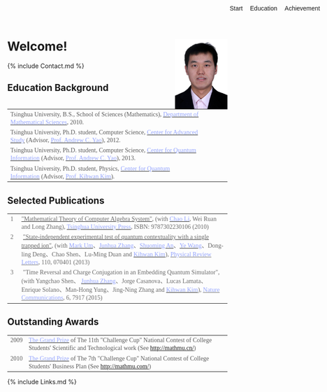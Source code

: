 <style>
.custom-nav {
	z-index: 70;
	position: fixed;
	float: right;
	padding: 0;
    margin: 0;
    top: 10px;
	right: 10px;
    font-family: Arial;
	font-size: 14px;
	line-height: 16px;
	}
	.custom-nav ul {
		margin: 0px;
	}
	.custom-nav ul li {
		display: table-cell;
	}
	.custom-nav ul li a {
		border-radius: 2px;				/* Standard CSS3 */
		-moz-border-radius: 2px;			/* Gecko based */
		-webkit-border-radius: 2px;			/* Webkit based */
	
		display: block;
		border: none;
		margin-left: 5px;
		padding: 1px 6px;
    }
.custom-nav ul li a:link {
    text-decoration: none;
}
.custom-nav ul li a:visited {
    text-decoration: none;
}
.custom-nav ul li a:hover {
    text-decoration: underline;
}
.custom-nav ul li a:active {
    text-decoration: underline;
}
</style>

<div class="custom-nav">
<ul>
    <li><a href="#Start">Start</a></li>
    <li><a href="#Education">Education</a></li>
    <li><a href="#Achievement">Achievement</a></li>
</ul>
</div>

<section id="Start"></section>

# Welcome! <img src="/static/images/zx.jpg" width="120px" style="float:right;padding-left:100px"/>

{% include Contact.md %}

<section id="Education"></section>

## Education Background

<table id="table4" border="0" width="90%">
    <tbody>
        <tr>
            <td><font color="#5b5b5b" face="Georgia">Tsinghua University, B.S., School of Sciences (Mathematics), <a href="http://math.tsinghua.edu.cn/"><span style="color: rgb(148,164,254)">Department of Mathematical Sciences</span></a>, 2010.<br />
            </font></td>
        </tr>
        <tr>
            <td><font color="#5b5b5b" face="Georgia">Tsinghua University</font><font color="#5b5b5b" face="Georgia">, Ph.D. student, Computer Science,&nbsp;<a href="http://castu.tsinghua.edu.cn/"><span style="color: rgb(148, 164, 254);">Center for Advanced Study</span></a>&nbsp;(Advisor,&nbsp;<a href="http://iiis.tsinghua.edu.cn/yao/"><span style="color: rgb(148, 164, 254);">Prof. Andrew C. Yao</span></a>), 2012.</font></td>
        </tr>
        <tr>
            <td><font color="#5b5b5b" face="Georgia">Tsinghua University</font><font color="#5b5b5b" face="Georgia">, Ph.D. student, Computer Science,&nbsp;<a href="http://cqi.tsinghua.edu.cn/"><span style="color: rgb(148, 164, 254);">Center for Quantum Information</span></a>&nbsp;(Advisor,&nbsp;<a href="http://iiis.tsinghua.edu.cn/yao/"><span style="color: rgb(148, 164, 254);">Prof. Andrew C. Yao</span></a></font><span style="color: rgb(91, 91, 91); font-family: Georgia;">), 2013.<font /></td>
        </tr>
        <tr>
            <td><font color="#5b5b5b" face="Georgia">Tsinghua University</font><font color="#5b5b5b" face="Georgia">, Ph.D. student, Physics,&nbsp;<a href="http://cqi.tsinghua.edu.cn/"><span style="color: rgb(148, 164, 254);">Center for Quantum Information</span></a>&nbsp;(Advisor,&nbsp;</font><a href="http://iiis.tsinghua.edu.cn/kihwan/" style="font-family: Georgia;"><span style="color: rgb(148, 164, 254);">Prof. Kihwan Kim</span></a><span style="color: rgb(91, 91, 91); font-family: Georgia;">).</span></td>
        </tr>
    </tbody>
</table>

<section id="Achievement"></section>

## Selected Publications

<table id="table9" border="0" width="80%">
    <tbody>
        <tr>
            <td valign="top" width="5%" align="left"><font color="#6b6b6b" face="Georgia">1</font></td>
            <td><a href="http://www.thbook.com/scrp/bookdetail.cfm?iBookNo=390154&amp;sYc=1-1"><font color="#6b6b6b" face="Georgia">&quot;Mathematical Theory of Computer Algebra System&quot;</font></a><font color="#6b6b6b" face="Georgia">, (with <a href="http://learn.tsinghua.edu.cn:8080/2006012033/homepage/"><span style="color: rgb(148,164,254)">Chao Li</span></a>, Wei Ruan and Long Zhang), <a href="http://www.tup.com.cn/book/Showbook.asp?CPBH=034908-01&amp;DJ=39"><span style="color: rgb(148,164,254)">Tsinghua University Press</span></a>,&nbsp;</font><span style="color: rgb(107, 107, 107); font-family: Georgia;">ISBN: 9787302230106 (</span><span style="color: rgb(107, 107, 107); font-family: Georgia;">2010)</span></td>
        </tr>
        <tr>
            <td valign="top" width="5%" align="left"><span style="color: rgb(107, 107, 107); font-family: Georgia;">2</span></td>
            <td>&nbsp;<a href="http://link.aps.org/doi/10.1103/PhysRevLett.110.070401"><font color="#6b6b6b" face="Georgia">&quot;State-independent experimental test of quantum contextuality with a single trapped ion</font><font color="#6b6b6b" face="Georgia">&quot;</font></a><font color="#6b6b6b" face="Georgia">, (with&nbsp;</font><a href="http://iiis.tsinghua.edu.cn/markum/" style="font-family: Georgia;"><span style="color: rgb(148, 164, 254);">Mark Um</span></a><font face="Georgia"><font color="#6b6b6b">、</font></font><a href="http://iiis.tsinghua.edu.cn/zhangjh/" style="font-family: Georgia;"><span style="color: rgb(148, 164, 254);">Junhua Zhang</span></a><font color="#6b6b6b" style="font-family: Georgia;">、</font><a href="http://iiis.tsinghua.edu.cn/anshuoming/" style="font-family: Georgia;"><span style="color: rgb(148, 164, 254);">Shuoming An</span></a><font color="#6b6b6b" style="font-family: Georgia;">、</font><a href="http://iiis.tsinghua.edu.cn/wangye/" style="font-family: Georgia;"><span style="color: rgb(148, 164, 254);">Ye Wang</span></a><font color="#6b6b6b" style="font-family: Georgia;">、</font><span style="color: rgb(107, 107, 107); font-family: Georgia;">Dong-ling Deng</span><font color="#6b6b6b" style="font-family: Georgia;">、</font><span style="color: rgb(107, 107, 107); font-family: Georgia;">Chao Shen</span><font color="#6b6b6b" style="font-family: Georgia;">、</font><span style="color: rgb(107, 107, 107); font-family: Georgia;">Lu-Ming Duan</span><font color="#6b6b6b">&nbsp;</font><span style="color: rgb(107, 107, 107); font-family: Georgia;">and</span><font color="#6b6b6b">&nbsp;</font><a href="http://iiis.tsinghua.edu.cn/kihwan/" style="font-family: Georgia;"><span style="color: rgb(148, 164, 254);">Kihwan Kim</span></a><font color="#6b6b6b" style="font-family: Georgia;">),&nbsp;</font><a href="http://link.aps.org/doi/10.1103/PhysRevLett.110.070401" style="font-family: Georgia; color: rgb(107, 107, 107);"><span style="color: rgb(148, 164, 254);">Physical Review Letters</span></a><font color="#6b6b6b"><font face="Georgia">,&nbsp;</font></font><font color="#6b6b6b" face="Georgia">110, 070401 (2013)<br type="_moz" />
            </font></td>
        </tr>
        <tr>
            <td valign="top" width="5%" align="left"><span style="color: rgb(107, 107, 107); font-family: Georgia;">3</span></td>
            <td>&nbsp;<font color="#6b6b6b" face="Georgia"><font color="#6b6b6b">&quot;</font>Time Reversal and Charge Conjugation in an Embedding Quantum Simulator&quot;</font><font color="#6b6b6b" face="Georgia">, (with Yangchao Shen、&nbsp;</font><a href="http://iiis.tsinghua.edu.cn/zhangjh/" style="font-family: Georgia;"><span style="color: rgb(148, 164, 254);">Junhua Zhang</span></a><font color="#6b6b6b" face="Georgia">、</font><font color="#6b6b6b" face="Georgia">Jorge Casanova</font><span style="color: rgb(107, 107, 107); font-family: Georgia;">、</span><font color="#6b6b6b" face="Georgia">Lucas Lamata</font><span style="color: rgb(107, 107, 107); font-family: Georgia;">、</span><font color="#6b6b6b" face="Georgia">Enrique Solano</font><span style="color: rgb(107, 107, 107); font-family: Georgia;">、</span><font color="#6b6b6b" face="Georgia">Man-Hong Yung</font><span style="color: rgb(107, 107, 107); font-family: Georgia;">、</span><font color="#6b6b6b" face="Georgia">Jing-Ning Zh</font><span style="color: rgb(107, 107, 107); font-family: Georgia;">ang an</span><span style="color: rgb(107, 107, 107); font-family: Georgia;">d</span><font color="#6b6b6b">&nbsp;</font><a href="http://iiis.tsinghua.edu.cn/kihwan/" style="font-family: Georgia;"><span style="color: rgb(148, 164, 254);">Kihwan Kim</span></a><font color="#6b6b6b" face="Georgia">),&nbsp;</font><a href="http://www.nature.com/ncomms/2015/150804/ncomms8917/full/ncomms8917.html" style="font-family: Georgia; color: rgb(107, 107, 107);"><span style="color: rgb(148, 164, 254);">Nature Communications</span></a><font color="#6b6b6b"><font face="Georgia">,&nbsp;</font></font><font color="#6b6b6b" face="Georgia">6, 7917 (2015)</font></td>
        </tr>
    </tbody>
</table>

## Outstanding Awards

<table id="table83" border="0" width="80%">
    <tbody>
        <tr>
            <td valign="top" width="8%" align="left"><font color="#5b5b5b" face="Georgia"><span class="year">2009</span></font></td>
            <td><font color="#6699cc" face="Georgia"><span class="honor"><a href="http://news.tsinghua.edu.cn/publish/news/4205/2011/20110225232353546846979/20110225232353546846979_.html"><span style="color: rgb(148,164,254)">The Grand Prize</span></a><span style="color: rgb(91,91,91)"> of The 11th &quot;Challenge Cup&quot; National Contest of College Students' Scientific and Technological work (See&nbsp;<a href="http://mathmu.cn/">http://mathmu.cn/</a>)</span><u><br />
            </u></span></font></td>
        </tr>
        <tr>
            <td valign="top" width="8%" align="left"><font color="#5b5b5b" face="Georgia"><span class="year">2010</span></font></td>
            <td><font color="#6699cc" face="Georgia"><span class="honor"><a href="http://news.tsinghua.edu.cn/publish/news/4205/2011/20110225232541875190560/20110225232541875190560_.html"><span style="color: rgb(148,164,254)">The Grand Prize</span></a><span style="color: rgb(91,91,91)"> of The 7th &quot;Challenge Cup&quot; National Contest of College Students' Business Plan (See&nbsp;<a href="http://mathmu.com/">http://mathmu.com/</a>)</span><u><br />
            </u></span></font></td>
        </tr>
    </tbody>
</table>

{% include Links.md %}